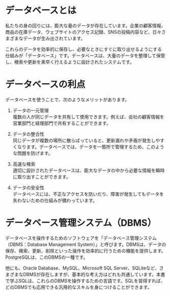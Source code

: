 # データベースとは

私たちの身の回りには、膨大な量のデータが存在しています。企業の顧客情報、商品の在庫データ、ウェブサイトのアクセス記録、SNSの投稿内容など、日々さまざまなデータが生み出されています。

これらのデータを効率的に保存し、必要なときにすぐに取り出せるようにする仕組みが「データベース」です。データベースは、大量のデータを整理して保管し、検索や更新を素早く行えるように設計されたシステムです。

# データベースの利点

データベースを使うことで、次のようなメリットがあります。

1. データの一元管理<br>
複数の人が同じデータを共有して使用できます。例えば、会社の顧客情報を営業部門と経理部門で共有することができます。

2. データの整合性<br>
同じデータが複数の場所に散らばっていると、更新漏れや矛盾が発生しやすくなります。データベースでは、データを一箇所で管理するため、このような問題を防げます。

3. 高速な検索<br>
適切に設計されたデータベースは、膨大なデータの中から必要な情報を瞬時に取り出すことができます。

4. データの安全性<br>
データベースには、不正なアクセスを防いだり、障害が発生してもデータを失わないための仕組みが備わっています。

# データベース管理システム（DBMS）

データベースを操作するためのソフトウェアを「データベース管理システム（DBMS：Database Management System）」と呼びます。DBMSは、データの保存、検索、更新、削除といった操作を効率的に行うための機能を提供します。PostgreSQLは、このDBMSの一種です。

他にも、Oracle Database、MySQL、Microsoft SQL Server、SQLiteなど、さまざまなDBMSが存在しますが、基本的な考え方はどれも共通しています。本書で学ぶSQLは、これらのDBMSを操作するための言語です。SQLを習得すれば、どのDBMSでも応用できる汎用的なスキルを身につけることができます。
